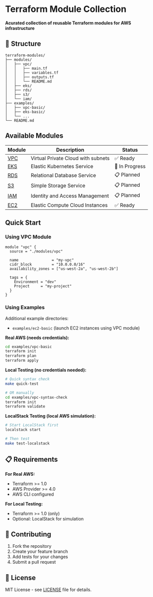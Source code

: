 # Terraform Module Collection

**Acurated collection of reusable Terraform modules for AWS infrastructure**

## 📁 Structure

```
terraform-modules/
├── modules/
│   ├── vpc/
│   │   ├── main.tf
│   │   ├── variables.tf
│   │   ├── outputs.tf
│   │   └── README.md
│   ├── eks/
│   ├── rds/
│   ├── s3/
│   └── iam/
├── examples/
│   ├── vpc-basic/
│   ├── eks-basic/
│   └── ...
└── README.md
```

## Available Modules

| Module | Description | Status |
|--------|-------------|--------|
| [VPC](./modules/vpc/) | Virtual Private Cloud with subnets | ✅ Ready |
| [EKS](./modules/eks/) | Elastic Kubernetes Service | 🚧 In Progress |
| [RDS](./modules/rds/) | Relational Database Service | 📋 Planned |
| [S3](./modules/s3/) | Simple Storage Service | 📋 Planned |
| [IAM](./modules/iam/) | Identity and Access Management | 📋 Planned |
| [EC2](./modules/ec2/) | Elastic Compute Cloud Instances | ✅ Ready |

## Quick Start

### Using VPC Module

```hcl
module "vpc" {
  source = "./modules/vpc"
  
  name               = "my-vpc"
  cidr_block         = "10.0.0.0/16"
  availability_zones = ["us-west-2a", "us-west-2b"]
  
  tags = {
    Environment = "dev"
    Project     = "my-project"
  }
}
```

### Using Examples

Additional example directories:
- `examples/ec2-basic` (launch EC2 instances using VPC module)

**Real AWS (needs credentials):**
```bash
cd examples/vpc-basic
terraform init
terraform plan
terraform apply
```

**Local Testing (no credentials needed):**
```bash
# Quick syntax check
make quick-test

# OR manually
cd examples/vpc-syntax-check
terraform init
terraform validate
```

**LocalStack Testing (local AWS simulation):**
```bash
# Start LocalStack first
localstack start

# Then test
make test-localstack
```

## 📋 Requirements

**For Real AWS:**
- Terraform >= 1.0
- AWS Provider >= 4.0
- AWS CLI configured

**For Local Testing:**
- Terraform >= 1.0 (only)
- Optional: LocalStack for simulation

## 🤝 Contributing

1. Fork the repository
2. Create your feature branch
3. Add tests for your changes
4. Submit a pull request

## 📄 License

MIT License - see [LICENSE](LICENSE) file for details.
